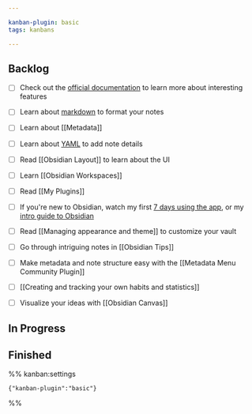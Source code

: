 ```yaml
---

kanban-plugin: basic
tags: kanbans

---
```


## Backlog

- [ ] Check out the [official documentation](https://help.obsidian.md/Obsidian/Index) to learn more about interesting features
- [ ] Learn about [markdown](https://help.obsidian.md/How+to/Format+your+notes) to format your notes
- [ ] Learn about [[Metadata]]
- [ ] Learn about [YAML](https://help.obsidian.md/Advanced+topics/YAML+front+matter) to add note details
- [ ] Read [[Obsidian Layout]] to learn about the UI
- [ ] Learn [[Obsidian Workspaces]]
- [ ] Read [[My Plugins]]
- [ ] If you're new to Obsidian, watch my first [7 days using the app](https://youtu.be/TDhTpPIjsDg), or my [intro guide to Obsidian](https://www.youtube.com/watch?v=jAPn6yqrDxQ&ab_channel=JohnMavrick)
- [ ] Read [[Managing appearance and theme]] to customize your vault
- [ ] Go through intriguing notes in [[Obsidian Tips]]
- [ ] Make metadata and note structure easy with the [[Metadata Menu Community Plugin]]
- [ ] [[Creating and tracking your own habits and statistics]]
- [ ] Visualize your ideas with [[Obsidian Canvas]]


## In Progress



## Finished





%% kanban:settings
```
{"kanban-plugin":"basic"}
```
%%